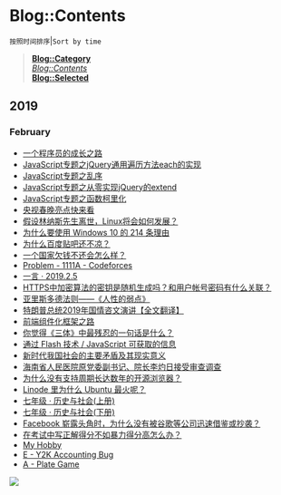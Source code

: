 # Blog::Contents
`按照时间排序`|`Sort by time`
> **[Blog::Category](/blog/category/)**  
> *[Blog::Contents](/blog/contents)*  
> **[Blog::Selected](/blog/)**

## 2019
### February
* [一个程序员的成长之路](2019/MgXZH4Scw6Lckg9C)
* [JavaScript专题之jQuery通用遍历方法each的实现](2019/Qs78QhEGFiM32IdR)
* [JavaScript专题之乱序](2019/L0JKxU7seBp5ojyV)
* [JavaScript专题之从零实现jQuery的extend](2019/QyRkrMZCL2A43LDZ)
* [JavaScript专题之函数柯里化](2019/t7folwF8cim1Fz1U)
* [央视春晚亮点快来看](2019/ZjMVtiJU8y888r9G)
* [假设林纳斯先生离世，Linux将会如何发展？](2019/WZpa45g9ZzpsTumo)
* [为什么要使用 Windows 10 的 214 条理由](2019/xm9vsRaSadKuET3S)
* [为什么百度贴吧还不凉？](2019/zPb0d7BjpRakGOJn)
* [一个国家欠钱不还会怎么样？](2019/pMY4VFUptYIEvEO1)
* [Problem - 1111A - Codeforces](2019/sfwkIoou1ati8BpX)
* [一言 · 2019.2.5](2019/QrW9XPZgi4e4VRir)
* [HTTPS中加密算法的密钥是随机生成吗？和用户帐号密码有什么关联？](2019/yV0Mes7HLjnFfZeR)
* [亚里斯多德法则——《人性的弱点》](2019/mwnBDRTfDWm5G1ik)
* [特朗普总统2019年国情咨文演讲【全文翻译】](2019/ouGF3MEDGh6Yxq6G)
* [前端组件化框架之路](2019/WZIjdMCoXyGOqn0W)
* [你觉得《三体》中最残忍的一句话是什么？](2019/6X0SYbSEFsSXQqg3)
* [通过 Flash 技术 / JavaScript 可获取的信息](2019/xe4HBf4N9r4SGCmE)
* [新时代我国社会的主要矛盾及其现实意义](2019/jnaepONrQVLF5P8Q)
* [海南省人民医院原党委副书记、院长李灼日接受审查调查](2019/4fJsqMWacnMRA2mf)
* [为什么没有支持周期长达数年的开源浏览器？](2019/7EWcPMg4rquWzoEF)
* [Linode 里为什么 Ubuntu 最火呢？](2019/nlVS8t83aWpb1X3F)
* [七年级 · 历史与社会(上册)](2019/dphjWD2ClYM7TOAK)
* [七年级 · 历史与社会(下册)](2019/Q0pYpZeNhOi0Wm5v)
* [Facebook 崭露头角时，为什么没有被谷歌等公司迅速借鉴或抄袭？](2019/isSmqrBoFUT0FVuC)
* [在考试中写正解得分不如暴力得分高怎么办？](2019/wkDiPQRpX3UGpzbb)
* [My Hobby](2019/GtmMN7PWAYLOVtUx)
* [E - Y2K Accounting Bug](2019/U7cuaviCRbMgbMJr)
* [A - Plate Game](2019/2qfFRq6fZAhMEXH5)

![](https://ww2.sinaimg.cn/large/005BYqpgly1g01dwo3j72j308c01o080.jpg)

<script async src="//pagead2.googlesyndication.com/pagead/js/adsbygoogle.js"></script> <script> (adsbygoogle = window.adsbygoogle || []).push({ google_ad_client: "ca-pub-4161171709893056", enable_page_level_ads: true }); </script>
<!-- Global site tag (gtag.js) - Google Analytics -->
<script async src="https://www.googletagmanager.com/gtag/js?id=UA-116309064-2"></script>
<script>
  window.dataLayer = window.dataLayer || [];
  function gtag(){dataLayer.push(arguments);}
  gtag('js', new Date());
  gtag('config', 'UA-116309064-2');
</script>
